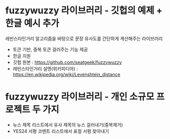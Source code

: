 # fuzzywuzzy 라이브러리 - 깃헙의 예제 + 한글 예시 추가
레빈스타인거리 알고리즘을 바탕으로 문장 유사도를 간단하게 계산해주는 라이브러리

- 토큰 기반, 중복 토큰 걸러주는 기능 제공
- 한글 지원
- 깃헙 원본 : https://github.com/seatgeek/fuzzywuzzy
- 레빈스타인거리 설명(위키피디아) : https://en.wikipedia.org/wiki/Levenshtein_distance




# fuzzywuzzy 라이브러리 - 개인 소규모 프로젝트 두 가지

- 뉴스 제목 리스트에서 유사 제목의 뉴스 걸러내기(중복제거)
- YES24 서평 코멘트 리스트에서 표절 서평 찾아내기

